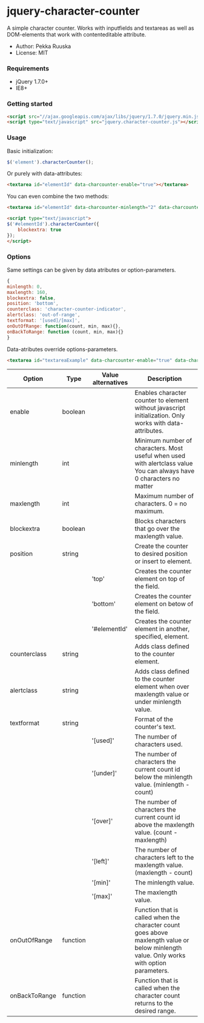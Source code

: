 # jquery-character-counter

A simple character counter.
Works with inputfields and textareas as well as DOM-elements that work with contenteditable attribute.

- Author: Pekka Ruuska
- License: MIT

### Requirements

- jQuery 1.7.0+
- IE8+

### Getting started

```html
<script src="//ajax.googleapis.com/ajax/libs/jquery/1.7.0/jquery.min.js"></script>	
<script type="text/javascript" src="jquery.character-counter.js"></script>
```

### Usage

Basic initialization:

```javascript
$('element').characterCounter();
```


Or purely with data-attributes:

```html
<textarea id="elementId" data-charcounter-enable="true"></textarea>
```


You can even combine the two methods:
```html
<textarea id="elementId" data-charcounter-minlength="2" data-charcounter-maxlength="10"></textarea>

<script type="text/javascript">
$('#elementId').characterCounter({
    blockextra: true
});
</script>
```


### Options

Same settings can be given by data atributes or option-parameters.

```javascript
{
minlength: 0,
maxlength: 160,
blockextra: false,
position: 'bottom',
counterclass: 'character-counter-indicator',
alertclass: 'out-of-range',
textformat: '[used]/[max]',
onOutOfRange: function(count, min, max){},
onBackToRange: function (count, min, max){}
}
```


Data-atributes override options-parameters.

```html
<textarea id="textareaExample" data-charcounter-enable="true" data-charcounter-minlength="0" data-charcounter-maxlength="160" data-charcounter-blockextra="false" data-charcounter-position="bottom" data-charcounter-counterclass="character-counter-indicator" data-charcounter-alertclass="out-of-range" data-charcounter-textformat="[used]/[max]"></textarea>
```



| Option| Type | Value alternatives | Description |
| ------ | ------ | ------ |------ |
| enable | boolean |  | Enables character counter to element without javascript initialization. Only works with data-attributes. |
| minlength | int |  | Minimum number of characters. Most useful when used with alertclass value You can always have 0 characters no matter || what the minlength value is. 0 = no minimum. |
| maxlength | int |  | Maximum number of characters. 0 = no maximum. |
| blockextra | boolean  |  | Blocks characters that go over the maxlength value. |
| position | string |  | Create the counter to desired position or insert to element. |
|  |  | 'top' | Creates the counter element on top of the field. |
|  |  | 'bottom' | Creates the counter element on betow of the field. |
|  |  | '#elementId' | Creates the counter element in another, specified, element. |
| counterclass | string |  | Adds class defined to the counter element. |
| alertclass |  string |  | Adds class defined to the counter element when over maxlength value or under minlength value. |
| textformat | string |  | Format of the counter's text. |
|  |  | '[used]' | The number of characters used. |
|  |  | '[under]' | The number of characters the current count id below the minlength value. (minlength - count) |
|  |  | '[over]' | The number of characters the current count id above the maxlength value. (count - maxlength) |
|  |  | '[left]' | The number of characters left to the maxlength value. (maxlength - count) |
|  |  | '[min]' | The minlength value. |
|  |  | '[max]' | The maxlength value. |
| onOutOfRange | function |  | Function that is called when the character count goes above maxlength value or below minlength value. Only works with option parameters. |
| onBackToRange | function |  | Function that is called when the character count returns to the desired range. |
